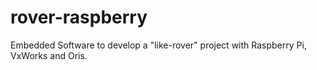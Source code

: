 # rover-raspberry
Embedded Software to develop a "like-rover" project with Raspberry Pi, VxWorks and Oris.
